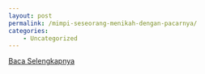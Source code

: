 ```yaml
---
layout: post
permalink: /mimpi-seseorang-menikah-dengan-pacarnya/
categories:
    - Uncategorized
---
```


[Baca Selengkapnya](/02)